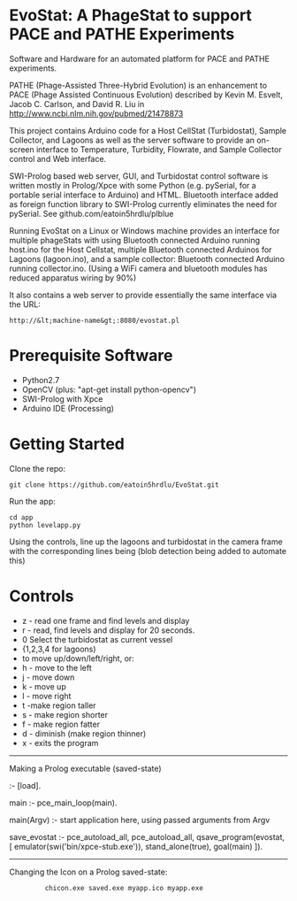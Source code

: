 EvoStat:  A PhageStat to support PACE and PATHE Experiments
====
Software and Hardware for an automated platform for PACE and PATHE experiments.

PATHE (Phage-Assisted Three-Hybrid Evolution) is an enhancement to PACE (Phage Assisted Continuous Evolution) described by Kevin M. Esvelt, Jacob C. Carlson, and David R. Liu in http://www.ncbi.nlm.nih.gov/pubmed/21478873

This project contains Arduino code for a Host CellStat (Turbidostat), Sample Collector, and Lagoons
as well as the server software to provide an on-screen interface to Temperature, Turbidity, Flowrate,
and Sample Collector control and Web interface.

SWI-Prolog based web server, GUI, and Turbidostat control software
is written mostly in Prolog/Xpce with some Python (e.g. pySerial, for a 
portable serial interface to Arduino) and HTML. Bluetooth interface added as foreign function library to SWI-Prolog currently eliminates the need for pySerial. See github.com/eatoin5hrdlu/plblue 

Running EvoStat on a Linux or Windows machine provides an interface for multiple phageStats with using Bluetooth connected Arduino running host.ino for the Host Cellstat, multiple Bluetooth connected Arduinos for Lagoons (lagoon.ino), and a sample collector: Bluetooth connected Arduino running collector.ino. (Using a WiFi camera and bluetooth modules has reduced apparatus wiring by 90%)

It also contains a web server to provide essentially the same
interface via the URL:  

    http://&lt;machine-name&gt;:8080/evostat.pl    


Prerequisite Software
====
- Python2.7
- OpenCV (plus: "apt-get install python-opencv")
- SWI-Prolog with Xpce
- Arduino IDE (Processing)

Getting Started
====
Clone the repo:

    git clone https://github.com/eatoin5hrdlu/EvoStat.git

Run the app:

    cd app
    python levelapp.py

Using the controls, line up the lagoons and turbidostat in the camera frame
with the corresponding lines being  (blob detection being added to automate this)

Controls
====
* z  - read one frame and find levels and display
* r - read, find levels and display for 20 seconds.
* 0<nl>   Select the turbidostat as current vessel
* {1,2,3,4 for lagoons)
* <arrow keys> to move up/down/left/right, or:
* h  - move to the left
* j  - move down
* k  - move up
* l  - move right
* t -make region taller
* s - make region shorter
* f - make region fatter
* d - diminish (make region thinner)
* x - exits the program
---
Making a Prolog executable (saved-state)

:- [load].

main :-      pce_main_loop(main).

main(Argv) :-  start application here, using passed arguments from Argv

save_evostat :-
        pce_autoload_all,
        pce_autoload_all,
        qsave_program(evostat,
                      [ emulator(swi('bin/xpce-stub.exe')),
                        stand_alone(true),
                        goal(main)
                      ]).

-------
Changing the Icon on a Prolog saved-state:

             chicon.exe saved.exe myapp.ico myapp.exe